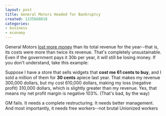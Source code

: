 ```yaml
---
layout: post
title: General Motors Headed for Bankruptcy
created: 1235668018
categories:
- business
- economy
---
```

General Motors <a href="http://www.reuters.com/article/businessNews/idUSN2653343220090226">lost more money</a> than its total revenue for the year--that is, its costs were more than twice its revenue. That's completely unsustainable. Even if the government pays it 30b per year, it will still be losing money. If you don't understand, take this example:

Suppose I have a store that sells widgets that <strong>cost me 61 cents to buy</strong>, and I sold a million of them for <strong>30 cents</strong> apiece last year. That makes my revenue 300,000 dollars, but my cost 610,000 dollars, making my loss (negative profit) 310,000 dollars, which is slightly greater than my revenue. Yes, that means my net profit margin is negative 103%. (That's bad, by the way)

GM fails. It needs a complete restructuring. It needs better management. And most importantly, it needs free workers--not brutal Unionized workers
